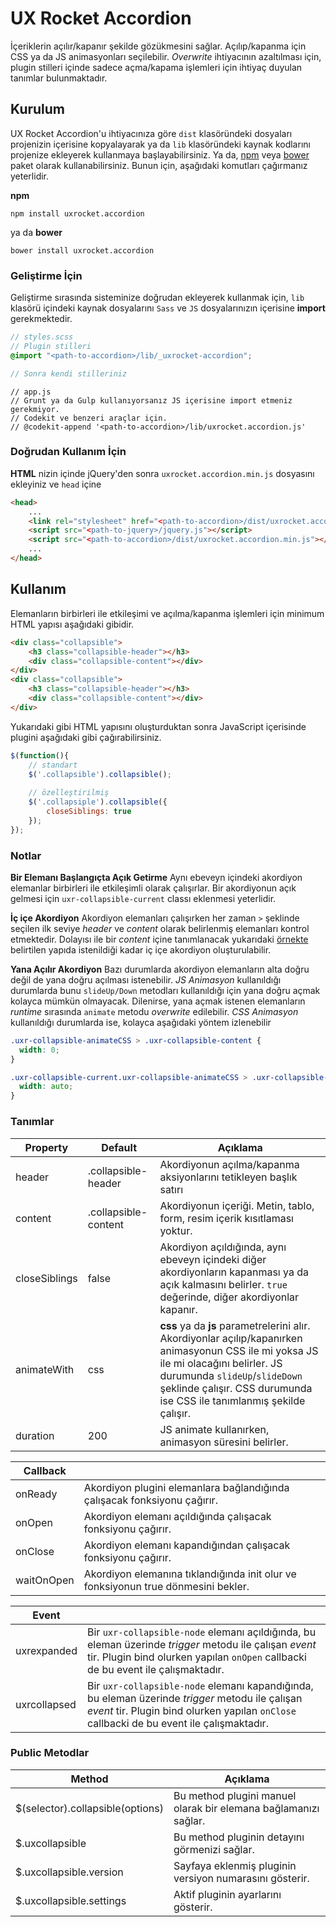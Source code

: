 UX Rocket Accordion
==================
İçeriklerin açılır/kapanır şekilde gözükmesini sağlar. Açılıp/kapanma için CSS ya da JS animasyonları seçilebilir. _Overwrite_ ihtiyacının azaltılması için, plugin stilleri içinde sadece açma/kapama işlemleri için ihtiyaç duyulan tanımlar bulunmaktadır.

## Kurulum
UX Rocket Accordion'u ihtiyacınıza göre `dist` klasöründeki dosyaları projenizin içerisine kopyalayarak ya da `lib` klasöründeki kaynak kodlarını projenize ekleyerek kullanmaya başlayabilirsiniz. Ya da, [npm](https://www.npmjs.org/) veya [bower](http://bower.io) paket olarak kullanabilirsiniz. Bunun için, aşağıdaki komutları çağırmanız yeterlidir.

__npm__
```Shell
npm install uxrocket.accordion
```

ya da __bower__

```Shell
bower install uxrocket.accordion
```

### Geliştirme İçin
Geliştirme sırasında sisteminize doğrudan ekleyerek kullanmak için, `lib` klasörü içindeki kaynak dosyalarını `Sass` ve `JS` dosyalarınızın içerisine __import__ gerekmektedir.


```SCSS
// styles.scss
// Plugin stilleri
@import "<path-to-accordion>/lib/_uxrocket-accordion";

// Sonra kendi stilleriniz
```

```JS
// app.js
// Grunt ya da Gulp kullanıyorsanız JS içerisine import etmeniz gerekmiyor.
// Codekit ve benzeri araçlar için. 
// @codekit-append '<path-to-accordion>/lib/uxrocket.accordion.js'
```

### Doğrudan Kullanım İçin
__HTML__ nizin içinde jQuery'den sonra `uxrocket.accordion.min.js` dosyasını ekleyiniz ve `head` içine 
```HTML
<head>
    ...
    <link rel="stylesheet" href="<path-to-accordion>/dist/uxrocket.accordion.min.css" />
    <script src="<path-to-jquery>/jquery.js"></script>
    <script src="<path-to-accordion>/dist/uxrocket.accordion.min.js"></script>
    ...
</head>
```


## Kullanım
Elemanların birbirleri ile etkileşimi ve açılma/kapanma işlemleri için minimum HTML yapısı aşağıdaki gibidir.
```HTML
<div class="collapsible">
    <h3 class="collapsible-header"></h3>
    <div class="collapsible-content"></div>
</div>
<div class="collapsible">
    <h3 class="collapsible-header"></h3>
    <div class="collapsible-content"></div>
</div>
```

Yukarıdaki gibi HTML yapısını oluşturduktan sonra JavaScript içerisinde plugini aşağıdaki gibi çağırabilirsiniz.
```JavaScript
$(function(){
    // standart 
    $('.collapsible').collapsible();
    
    // özelleştirilmiş
    $('.collapsiple').collapsible({
        closeSiblings: true
    });
});
```

### Notlar
__Bir Elemanı Başlangıçta Açık Getirme__
Aynı ebeveyn içindeki akordiyon elemanlar birbirleri ile etkileşimli olarak çalışırlar. Bir akordiyonun açık gelmesi için `uxr-collapsible-current` classı eklenmesi yeterlidir.

__İç içe Akordiyon__
Akordiyon elemanları çalışırken her zaman `>` şeklinde seçilen ilk seviye _header_ ve _content_ olarak belirlenmiş elemanları kontrol etmektedir. Dolayısı ile bir _content_ içine tanımlanacak yukarıdaki [örnekte](#doğrudan-kullanım-İçin) belirtilen yapıda istenildiği kadar iç içe akordiyon oluşturulabilir.

__Yana Açılır Akordiyon__
Bazı durumlarda akordiyon elemanların alta doğru değil de yana doğru açılması istenebilir. _JS Animasyon_ kullanıldığı durumlarda bunu `slideUp/Down` metodları kullanıldığı için yana doğru açmak kolayca mümkün olmayacak. Dilenirse, yana açmak istenen elemanların _runtime_ sırasında `animate` metodu _overwrite_ edilebilir. _CSS Animasyon_ kullanıldığı durumlarda ise, kolayca aşağıdaki yöntem izlenebilir

```scss
.uxr-collapsible-animateCSS > .uxr-collapsible-content {
  width: 0;
}

.uxr-collapsible-current.uxr-collapsible-animateCSS > .uxr-collapsible-content {
  width: auto;
}
```


### Tanımlar
Property			 | Default			    | Açıklama
-------------------- | -------------------- | ------------------------------------------------------------------------
header               | .collapsible-header  | Akordiyonun açılma/kapanma aksiyonlarını tetikleyen başlık satırı
content              | .collapsible-content | Akordiyonun içeriği. Metin, tablo, form, resim içerik kısıtlaması yoktur.
closeSiblings        | false                | Akordiyon açıldığında, aynı ebeveyn içindeki diğer akordiyonların kapanması ya da açık kalmasını belirler. `true` değerinde, diğer akordiyonlar kapanır.
animateWith			 | css					| __css__ ya da __js__ parametrelerini alır. Akordiyonlar açılıp/kapanırken animasyonun CSS ile mi yoksa JS ile mi olacağını belirler. JS durumunda `slideUp`/`slideDown` şeklinde çalışır. CSS durumunda ise CSS ile tanımlanmış şekilde çalışır.
duration			 | 200					| JS animate kullanırken, animasyon süresini belirler.

Callback			 | &nbsp;
-------------------- | -----
onReady              | Akordiyon plugini elemanlara bağlandığında çalışacak fonksiyonu çağırır.
onOpen       	     | Akordiyon elemanı açıldığında çalışacak fonksiyonu çağırır.
onClose		         | Akordiyon elemanı kapandığından çalışacak fonksiyonu çağırır.
waitOnOpen		     | Akordiyon elemanına tıklandığında init olur ve fonksiyonun true dönmesini bekler.

Event   			 | &nbsp;
-------------------- | -----
uxrexpanded             | Bir `uxr-collapsible-node` elemanı açıldığında, bu eleman üzerinde _trigger_ metodu ile çalışan _event_ tir. Plugin bind olurken yapılan `onOpen` callbacki de bu event ile çalışmaktadır.
uxrcollapsed         | Bir `uxr-collapsible-node` elemanı kapandığında, bu eleman üzerinde _trigger_ metodu ile çalışan _event_ tir. Plugin bind olurken yapılan `onClose` callbacki de bu event ile çalışmaktadır.

### Public Metodlar
Method						     | Açıklama
-------------------------------- | -------------------------------------------------------
$(selector).collapsible(options) | Bu method plugini manuel olarak bir elemana bağlamanızı sağlar.
$.uxcollapsible                  | Bu method pluginin detayını görmenizi sağlar.
$.uxcollapsible.version          | Sayfaya eklenmiş pluginin versiyon numarasını gösterir.
$.uxcollapsible.settings         | Aktif pluginin ayarlarını gösterir.
